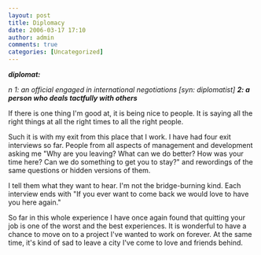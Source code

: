 ```yaml
---
layout: post
title: Diplomacy
date: 2006-03-17 17:10
author: admin
comments: true
categories: [Uncategorized]
---
```

<b><i>diplomat:</i></b>

<i>n 1: an official engaged in international negotiations [syn: diplomatist] <b>2: a person who deals tactfully with others</b></i>

If there is one thing I'm good at, it is being nice to people.  It is saying all the right things at all the right times to all the right people.

Such it is with my exit from this place that I work.  I have had four exit interviews so far.  People from all aspects of management and development asking me "Why are you leaving?  What can we do better?  How was your time here?  Can we do something to get you to stay?" and rewordings of the same questions or hidden versions of them.

I tell them what they want to hear.  I'm not the bridge-burning kind.  Each interview ends with "If you ever want to come back we would love to have you here again."

So far in this whole experience I have once again found that quitting your job is one of the worst and the best experiences.  It is wonderful to have a chance to move on to a project I've wanted to work on forever.  At the same time, it's kind of sad to leave a city I've come to love and friends behind.
